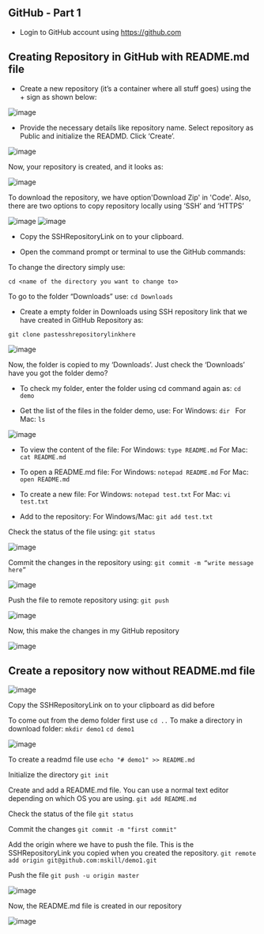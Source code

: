## GitHub - Part 1

- Login to GitHub account using https://github.com

## Creating Repository in GitHub with README.md file

- Create a new repository (it’s a container where all stuff goes) using the + sign as shown below: 

![image](https://user-images.githubusercontent.com/25001852/86895774-991bb480-c122-11ea-9e0a-0e6ab95c397b.png)

- Provide the necessary details like repository name. Select repository as Public and initialize the READMD. Click ‘Create’.

![image](https://user-images.githubusercontent.com/25001852/86910859-f3734000-c137-11ea-89cd-763ad102f971.png)

Now, your repository is created, and it looks as:

![image](https://user-images.githubusercontent.com/25001852/86910903-0b4ac400-c138-11ea-89f8-4a39e7d3e459.png)

To download the repository, we have option'Download Zip' in 'Code'. Also, there are two options to copy repository locally using ‘SSH’ and ‘HTTPS’ 

![image](https://user-images.githubusercontent.com/25001852/86896805-2e6b7880-c124-11ea-9c3e-fc7b43a47cc9.png)
![image](https://user-images.githubusercontent.com/25001852/86896922-5d81ea00-c124-11ea-852a-d0dc5d9d135a.png)

- Copy the SSHRepositoryLink on to your clipboard.

- Open the command prompt or terminal to use the GitHub commands:

To change the directory simply use: 

`cd <name of the directory you want to change to>`

To go to the folder “Downloads” use: `cd Downloads`

- Create a empty folder in Downloads using SSH repository link that we have created in GitHub Repository as: 

`git clone pastesshrepositorylinkhere`

![image](https://user-images.githubusercontent.com/25001852/86911345-ce330180-c138-11ea-9f97-966489c07c72.png)

Now, the folder is copied to my ‘Downloads’. Just check the ‘Downloads’ have you got the folder demo?

- To check my folder, enter the folder using cd command again as: 
`cd demo`

- Get the list of the files in the folder demo, use:
For Windows: `dir `
For Mac: `ls`

![image](https://user-images.githubusercontent.com/25001852/86911459-f9b5ec00-c138-11ea-8d45-7da44bbc20c1.png)

- To view the content of the file:
For Windows: `type README.md`
For Mac: `cat README.md`

- To open a README.md file:
For Windows: `notepad README.md`
For Mac: `open README.md`

- To create a new file:
For Windows: `notepad test.txt`
For Mac: `vi test.txt`

- Add to the repository: 
For Windows/Mac: `git add test.txt`

Check the status of the file using:
 `git status`
  
![image](https://user-images.githubusercontent.com/25001852/86912050-ece5c800-c139-11ea-8046-99f987f9d644.png)

Commit the changes in the repository using:
`git commit -m “write message here”`

![image](https://user-images.githubusercontent.com/25001852/86912336-6b426a00-c13a-11ea-8652-3df5246b5793.png)


Push the file to remote repository using: 
`git push`

![image](https://user-images.githubusercontent.com/25001852/86912378-801efd80-c13a-11ea-8ab2-ffafb2abbb02.png)

Now, this make the changes in my GitHub repository

![image](https://user-images.githubusercontent.com/25001852/86912441-9fb62600-c13a-11ea-85ed-df150393a285.png)

## Create a repository now without README.md file

![image](https://user-images.githubusercontent.com/25001852/86912607-eb68cf80-c13a-11ea-8a51-2569f53ccdd7.png)

Copy the SSHRepositoryLink on to your clipboard as did before

To come out from the demo folder first use
`cd ..`
To make a directory in download folder: 
`mkdir demo1`
`cd demo1`

![image](https://user-images.githubusercontent.com/25001852/86913896-f886be00-c13c-11ea-8293-11d987521b2e.png)

To create a readmd file use 
`echo "# demo1" >> README.md`

Initialize the directory
`git init`

Create and add a README.md file. You can use a normal text editor depending on which OS you are using. 
`git add README.md`

Check the status of the file 
`git status`

Commit the changes
`git commit -m "first commit"`

Add the origin where we have to push the file. This is the SSHRepositoryLink you copied when you created the repository.
`git remote add origin git@github.com:mskill/demo1.git`
	
Push the file 
`git push -u origin master`

![image](https://user-images.githubusercontent.com/25001852/86914009-31269780-c13d-11ea-8519-76d4103be861.png)

Now, the README.md file is created in our repository

![image](https://user-images.githubusercontent.com/25001852/86914078-51565680-c13d-11ea-9d36-752638d1725e.png)
